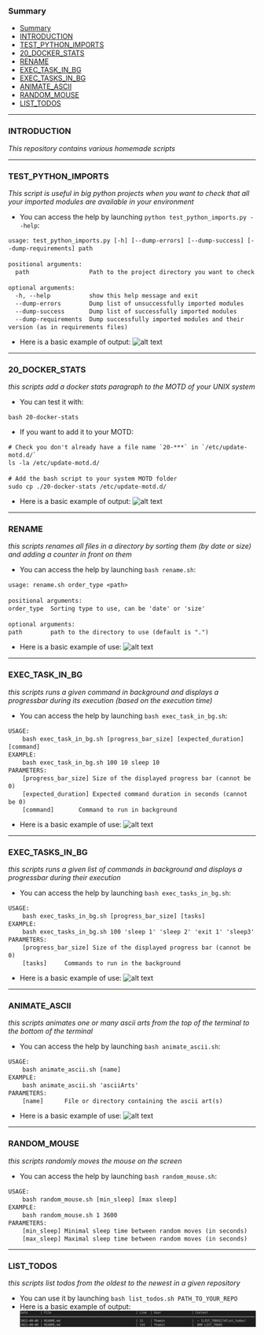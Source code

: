 ### Summary
- [Summary](#summary)
- [INTRODUCTION](#introduction)
- [TEST_PYTHON_IMPORTS](#test_python_imports)
- [20_DOCKER_STATS](#20_docker_stats)
- [RENAME](#rename)
- [EXEC_TASK_IN_BG](#exec_task_in_bg)
- [EXEC_TASKS_IN_BG](#exec_tasks_in_bg)
- [ANIMATE_ASCII](#animate_ascii)
- [RANDOM_MOUSE](#random_mouse)
- [LIST_TODOS](#list_todos)
____

### INTRODUCTION
_This repository contains various homemade scripts_
____

### TEST_PYTHON_IMPORTS
_This script is useful in big python projects when you want to check that all your imported modules are available in your environment_
- You can access the help by launching `python test_python_imports.py --help`:
```shell script
usage: test_python_imports.py [-h] [--dump-errors] [--dump-success] [--dump-requirements] path

positional arguments:
  path                 Path to the project directory you want to check

optional arguments:
  -h, --help           show this help message and exit
  --dump-errors        Dump list of unsuccessfully imported modules
  --dump-success       Dump list of successfully imported modules
  --dump-requirements  Dump successfully imported modules and their version (as in requirements files)
```
- Here is a basic example of output:
![alt text](static/test_python_imports.png)
____

### 20_DOCKER_STATS
_this scripts add a docker stats paragraph to the MOTD of your UNIX system_
- You can test it with:
```shell script
bash 20-docker-stats
```
- If you want to add it to your MOTD:

```shell script
# Check you don't already have a file name `20-***` in `/etc/update-motd.d/`
ls -la /etc/update-motd.d/

# Add the bash script to your system MOTD folder
sudo cp ./20-docker-stats /etc/update-motd.d/
```
- Here is a basic example of output:
![alt text](static/20_docker_stats.png)
____

### RENAME
_this scripts renames all files in a directory by sorting them (by date or size) and adding a counter in front on them_
- You can access the help by launching `bash rename.sh`:
```shell script
usage: rename.sh order_type <path>

positional arguments:
order_type	Sorting type to use, can be 'date' or 'size'

optional arguments:
path		path to the directory to use (default is ".")
```
- Here is a basic example of use:
![alt text](static/rename_sh.png)
____

### EXEC_TASK_IN_BG
_this scripts runs a given command in background and displays a progressbar during its execution (based on the execution time)_
- You can access the help by launching `bash exec_task_in_bg.sh`:
```shell script
USAGE:
	bash exec_task_in_bg.sh [progress_bar_size] [expected_duration] [command]
EXAMPLE:
	bash exec_task_in_bg.sh 100 10 sleep 10
PARAMETERS:
	[progress_bar_size]	Size of the displayed progress bar (cannot be 0)
	[expected_duration]	Expected command duration in seconds (cannot be 0)
	[command]		Command to run in background
```
- Here is a basic example of use:
![alt text](static/exec_task_in_bg_sh.png)
____

### EXEC_TASKS_IN_BG
_this scripts runs a given list of commands in background and displays a progressbar during their execution_
- You can access the help by launching `bash exec_tasks_in_bg.sh`:
```shell script
USAGE:
	bash exec_tasks_in_bg.sh [progress_bar_size] [tasks]
EXAMPLE:
	bash exec_tasks_in_bg.sh 100 'sleep 1' 'sleep 2' 'exit 1' 'sleep3'
PARAMETERS:
	[progress_bar_size]	Size of the displayed progress bar (cannot be 0)
	[tasks]		Commands to run in the background
```
- Here is a basic example of use:
![alt text](static/exec_tasks_in_bg_sh.gif)
____

### ANIMATE_ASCII
_this scripts animates one or many ascii arts from the top of the terminal to the bottom of the terminal_
- You can access the help by launching `bash animate_ascii.sh`:
```shell script
USAGE:
	bash animate_ascii.sh [name]
EXAMPLE:
	bash animate_ascii.sh 'asciiArts'
PARAMETERS:
	[name]		File or directory containing the ascii art(s)
```
- Here is a basic example of use:
![alt text](static/animate_ascii_sh.gif)
____

### RANDOM_MOUSE
_this scripts randomly moves the mouse on the screen_
- You can access the help by launching `bash random_mouse.sh`:
```shell script
USAGE:
	bash random_mouse.sh [min_sleep] [max sleep]
EXAMPLE:
	bash random_mouse.sh 1 3600
PARAMETERS:
	[min_sleep]	Minimal sleep time between random moves (in seconds)
	[max_sleep]	Maximal sleep time between random moves (in seconds)
```
____

### LIST_TODOS
_this scripts list todos from the oldest to the newest in a given repository_
- You can use it by launching `bash list_todos.sh PATH_TO_YOUR_REPO`
- Here is a basic example of output:
![alt text](static/list_todos.png)